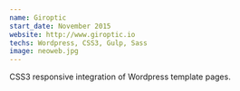 ```yaml
---
name: Giroptic
start_date: November 2015
website: http://www.giroptic.io
techs: Wordpress, CSS3, Gulp, Sass
image: neoweb.jpg
---
```


CSS3 responsive integration of Wordpress template pages.
